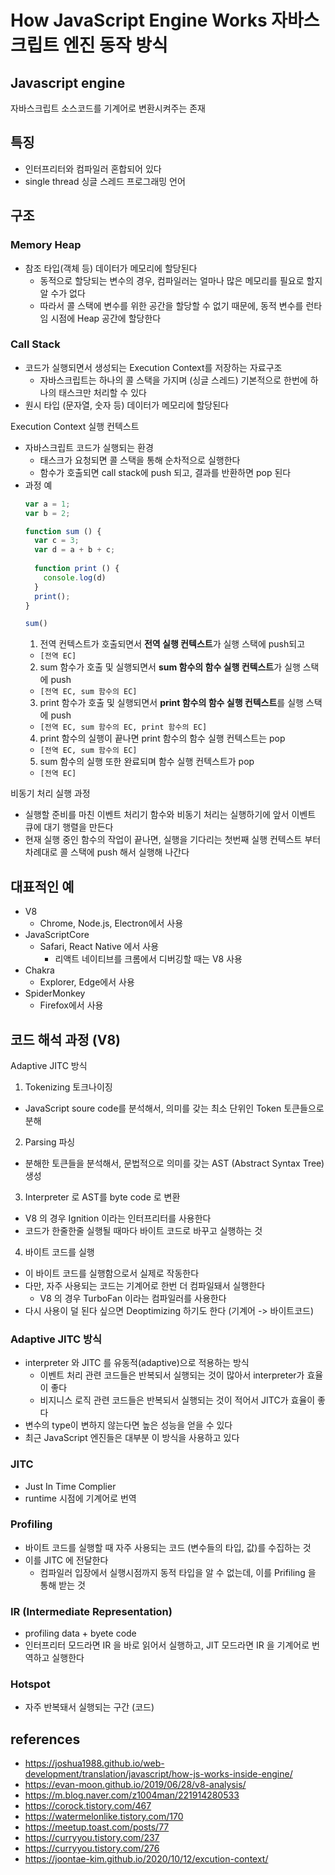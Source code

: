 # How JavaScript Engine Works 자바스크립트 엔진 동작 방식

## Javascript engine
자바스크립트 소스코드를 기계어로 변환시켜주는 존재

## 특징
- 인터프리터와 컴파일러 혼합되어 있다
- single thread 싱글 스레드 프로그래밍 언어

## 구조 
### Memory Heap
- 참조 타입(객체 등) 데이터가 메모리에 할당된다
  - 동적으로 할당되는 변수의 경우, 컴파일러는 얼마나 많은 메모리를 필요로 할지 알 수가 없다
  - 따라서 콜 스택에 변수를 위한 공간을 할당할 수 없기 때문에, 동적 변수를 런타임 시점에 Heap 공간에 할당한다

### Call Stack
- 코드가 실행되면서 생성되는 Execution Context를 저장하는 자료구조
  - 자바스크립트는 하나의 콜 스택을 가지며 (싱글 스레드) 기본적으로 한번에 하나의 태스크만 처리할 수 있다
- 원시 타입 (문자열, 숫자 등) 데이터가 메모리에 할당된다

Execution Context 실행 컨텍스트
- 자바스크립트 코드가 실행되는 환경
  - 태스크가 요청되면 콜 스택을 통해 순차적으로 실행한다
  - 함수가 호출되면 call stack에 push 되고, 결과를 반환하면 pop 된다
- 과정 예
  ```jsx
  var a = 1;
  var b = 2;

  function sum () {
    var c = 3;
    var d = a + b + c;
    
    function print () {
      console.log(d)
    }
    print();
  }

  sum()
  ```
  1. 전역 컨텍스트가 호출되면서 **전역 실행 컨텍스트**가 실행 스택에 push되고
    - `[전역 EC]`
  2. sum 함수가 호출 및 실행되면서 **sum 함수의 함수 실행 컨텍스트**가 실행 스택에 push
    - `[전역 EC, sum 함수의 EC]`
  3. print 함수가 호출 및 실행되면서 **print 함수의 함수 실행 컨텍스트**를 실행 스택에 push  
    - `[전역 EC, sum 함수의 EC, print 함수의 EC]`
  4.  print 함수의 실행이 끝나면 print 함수의 함수 실행 컨텍스트는 pop
    - `[전역 EC, sum 함수의 EC]`
  5. sum 함수의 실행 또한 완료되며 함수 실행 컨텍스트가 pop
    - `[전역 EC]`

비동기 처리 실행 과정
- 실행할 준비를 마친 이벤트 처리기 함수와 비동기 처리는 실행하기에 앞서 이벤트 큐에 대기 행렬을 만든다
- 현재 실행 중인 함수의 작업이 끝나면, 실행을 기다리는 첫번째 실행 컨텍스트 부터 차례대로 콜 스택에 push 해서 실행해 나간다


## 대표적인 예
- V8
  - Chrome, Node.js, Electron에서 사용
- JavaScriptCore
  - Safari, React Native 에서 사용
    - 리액트 네이티브를 크롬에서 디버깅할 때는 V8 사용
- Chakra
  - Explorer, Edge에서 사용
- SpiderMonkey
  - Firefox에서 사용

## 코드 해석 과정 (V8)
Adaptive JITC 방식
1. Tokenizing 토크나이징
  - JavaScript soure code를 분석해서, 의미를 갖는 최소 단위인 Token 토큰들으로 분해 
2. Parsing 파싱
  - 분해한 토큰들을 분석해서, 문법적으로 의미를 갖는 AST (Abstract Syntax Tree) 생성
3. Interpreter 로 AST를 byte code 로 변환
  - V8 의 경우 Ignition 이라는 인터프리터를 사용한다
  - 코드가 한줄한줄 실행될 때마다 바이트 코드로 바꾸고 실행하는 것
4. 바이트 코드를 실행
  - 이 바이트 코드를 실행함으로서 실제로 작동한다
  - 다만, 자주 사용되는 코드는 기계어로 한번 더 컴파일돼서 실행한다
    - V8 의 경우 TurboFan 이라는 컴파일러를 사용한다
  - 다시 사용이 덜 된다 싶으면 Deoptimizing 하기도 한다 (기계어 -> 바이트코드)

### Adaptive JITC 방식
- interpreter 와 JITC 를 유동적(adaptive)으로 적용하는 방식
  - 이벤트 처리 관련 코드들은 반복되서 실행되는 것이 많아서 interpreter가 효율이 좋다
  - 비지니스 로직 관련 코드들은 반복되서 실행되는 것이 적어서 JITC가 효율이 좋다
- 변수의 type이 변하지 않는다면 높은 성능을 얻을 수 있다
- 최근 JavaScript 엔진들은 대부분 이 방식을 사용하고 있다

### JITC 
- Just In Time Complier
- runtime 시점에 기계어로 번역

### Profiling
- 바이트 코드를 실행할 때 자주 사용되는 코드 (변수들의 타입, 값)를 수집하는 것
- 이를 JITC 에 전달한다 
  - 컴파일러 입장에서 실행시점까지 동적 타입을 알 수 없는데, 이를 Prifiling 을 통해 받는 것

### IR (Intermediate Representation)
- profiling data + byete code
- 인터프리터 모드라면 IR 을 바로 읽어서 실행하고, JIT 모드라면 IR 을 기계어로 번역하고 실행한다

### Hotspot
- 자주 반복돼서 실행되는 구간 (코드)

## references
- https://joshua1988.github.io/web-development/translation/javascript/how-js-works-inside-engine/
- https://evan-moon.github.io/2019/06/28/v8-analysis/
- https://m.blog.naver.com/z1004man/221914280533
- https://corock.tistory.com/467
- https://watermelonlike.tistory.com/170
- https://meetup.toast.com/posts/77
- https://curryyou.tistory.com/237
- https://curryyou.tistory.com/276
- https://joontae-kim.github.io/2020/10/12/excution-context/